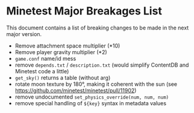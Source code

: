 # Minetest Major Breakages List

This document contains a list of breaking changes to be made in the next major version.

* Remove attachment space multiplier (*10)
* Remove player gravity multiplier (*2)
* `game.conf` name/id mess
* remove `depends.txt` / `description.txt` (would simplify ContentDB and Minetest code a little)
* `get_sky()` returns a table (without arg)
* rotate moon texture by 180°, making it coherent with the sun (see https://github.com/minetest/minetest/pull/11902)
* remove undocumented `set_physics_override(num, num, num)`
* remove special handling of `${key}` syntax in metadata values
